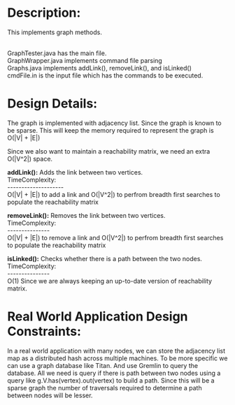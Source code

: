Description:
===========

This implements graph methods.

<br>GraphTester.java has the main file.
<br>GraphWrapper.java implements command file parsing 
<br>Graphs.java implements addLink(), removeLink(), and isLinked()
<br>cmdFile.in is the input file which has the commands to be executed.

Design Details:
===============

The graph is implemented with adjacency list. Since the graph is known to be sparse. 
This will keep the memory required to represent the graph is O(|V| + |E|)

Since we also want to maintain a reachability matrix, we need an extra O(|V^2|) space.

<strong>addLink():</strong> Adds the link between two vertices. 
    <br> TimeComplexity:
    <br>--------------------
        <br>O(|V| + |E|) to add a link and O(|V^2|) to perfrom breadth first searches to populate the reachability matrix

<strong>removeLink():</strong> Removes the link between two vertices.
  <br>TimeComplexity: 
  <br>---------------
        <br>O(|V| + |E|) to remove a link and O(|V^2|) to perfrom breadth first searches to populate the reachability matrix

<strong>isLinked():</strong> Checks whether there is a path between the two nodes.
  <br>TimeComplexity: 
  <br>---------------
        <br>O(1) Since we are always keeping an up-to-date version of reachability matrix.
  

Real World Application Design Constraints:
==========================================
In a real world application with many nodes, we can store the adjacency list map as a distributed hash across multiple machines.
To be more specific we can use a graph database like Titan. And use Gremlin to query the database.
All we need is query if there is path between two nodes using a query like 
g.V.has(vertex).out(vertex) to build a path.
Since this will be a sparse graph the number of traversals required to determine a path between nodes will be lesser.
